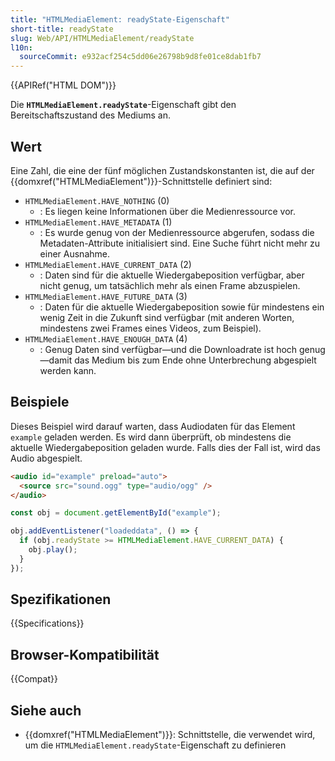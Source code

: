 ```yaml
---
title: "HTMLMediaElement: readyState-Eigenschaft"
short-title: readyState
slug: Web/API/HTMLMediaElement/readyState
l10n:
  sourceCommit: e932acf254c5dd06e26798b9d8fe01ce8dab1fb7
---
```


{{APIRef("HTML DOM")}}

Die **`HTMLMediaElement.readyState`**-Eigenschaft gibt den Bereitschaftszustand des Mediums an.

## Wert

Eine Zahl, die eine der fünf möglichen Zustandskonstanten ist, die auf der {{domxref("HTMLMediaElement")}}-Schnittstelle definiert sind:

- `HTMLMediaElement.HAVE_NOTHING` (0)
  - : Es liegen keine Informationen über die Medienressource vor.
- `HTMLMediaElement.HAVE_METADATA` (1)
  - : Es wurde genug von der Medienressource abgerufen, sodass die Metadaten-Attribute initialisiert sind. Eine Suche führt nicht mehr zu einer Ausnahme.
- `HTMLMediaElement.HAVE_CURRENT_DATA` (2)
  - : Daten sind für die aktuelle Wiedergabeposition verfügbar, aber nicht genug, um tatsächlich mehr als einen Frame abzuspielen.
- `HTMLMediaElement.HAVE_FUTURE_DATA` (3)
  - : Daten für die aktuelle Wiedergabeposition sowie für mindestens ein wenig Zeit in die Zukunft sind verfügbar (mit anderen Worten, mindestens zwei Frames eines Videos, zum Beispiel).
- `HTMLMediaElement.HAVE_ENOUGH_DATA` (4)
  - : Genug Daten sind verfügbar—und die Downloadrate ist hoch genug—damit das Medium bis zum Ende ohne Unterbrechung abgespielt werden kann.

## Beispiele

Dieses Beispiel wird darauf warten, dass Audiodaten für das Element `example` geladen werden. Es wird dann überprüft, ob mindestens die aktuelle Wiedergabeposition geladen wurde. Falls dies der Fall ist, wird das Audio abgespielt.

```html
<audio id="example" preload="auto">
  <source src="sound.ogg" type="audio/ogg" />
</audio>
```

```js
const obj = document.getElementById("example");

obj.addEventListener("loadeddata", () => {
  if (obj.readyState >= HTMLMediaElement.HAVE_CURRENT_DATA) {
    obj.play();
  }
});
```

## Spezifikationen

{{Specifications}}

## Browser-Kompatibilität

{{Compat}}

## Siehe auch

- {{domxref("HTMLMediaElement")}}: Schnittstelle, die verwendet wird, um die `HTMLMediaElement.readyState`-Eigenschaft zu definieren
